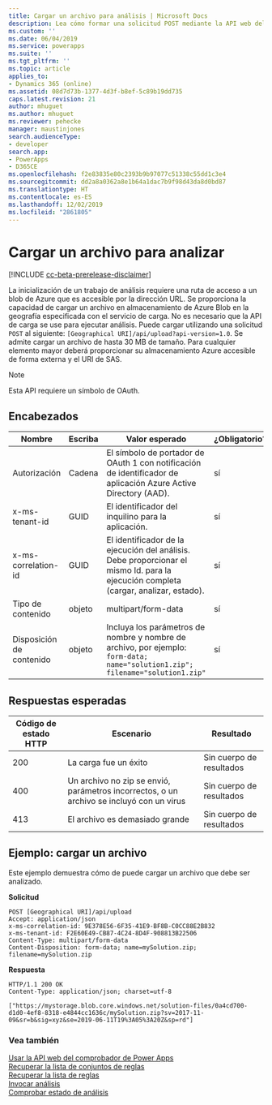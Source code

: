 ```yaml
---
title: Cargar un archivo para análisis | Microsoft Docs
description: Lea cómo formar una solicitud POST mediante la API web del comprobador de Power Apps para cargar un archivo para analizar.
ms.custom: ''
ms.date: 06/04/2019
ms.service: powerapps
ms.suite: ''
ms.tgt_pltfrm: ''
ms.topic: article
applies_to:
- Dynamics 365 (online)
ms.assetid: 08d7d73b-1377-4d3f-b8ef-5c89b19dd735
caps.latest.revision: 21
author: mhuguet
ms.author: mhuguet
ms.reviewer: pehecke
manager: maustinjones
search.audienceType:
- developer
search.app:
- PowerApps
- D365CE
ms.openlocfilehash: f2e83835e80c2393b9b97077c51338c55dd1c3e4
ms.sourcegitcommit: dd2a8a0362a8e1b64a1dac7b9f98d43da8d0bd87
ms.translationtype: HT
ms.contentlocale: es-ES
ms.lasthandoff: 12/02/2019
ms.locfileid: "2861805"
---
```

# <a name="upload-a-file-for-analysis"></a>Cargar un archivo para analizar

[!INCLUDE [cc-beta-prerelease-disclaimer](../../../../includes/cc-beta-prerelease-disclaimer.md)]

La inicialización de un trabajo de análisis requiere una ruta de acceso a un blob de Azure que es accesible por la dirección URL. Se proporciona la capacidad de cargar un archivo en almacenamiento de Azure Blob en la geografía especificada con el servicio de carga. No es necesario que la API de carga se use para ejecutar análisis. Puede cargar utilizando una solicitud `POST` al siguiente: `[Geographical URI]/api/upload?api-version=1.0`. Se admite cargar un archivo de hasta 30 MB de tamaño. Para cualquier elemento mayor deberá proporcionar su almacenamiento Azure accesible de forma externa y el URI de SAS.

> [!NOTE]
>  Esta API requiere un símbolo de OAuth.

<a name="bkmk_headers"></a>

## <a name="headers"></a>Encabezados

|Nombre|Escriba|Valor esperado|¿Obligatorio?|
|---|---|---|---|
|Autorización|Cadena|El símbolo de portador de OAuth 1 con notificación de identificador de aplicación Azure Active Directory (AAD).|sí|
|x-ms-tenant-id|GUID|El identificador del inquilino para la aplicación.|sí|
|x-ms-correlation-id|GUID|El identificador de la ejecución del análisis. Debe proporcionar el mismo Id. para la ejecución completa (cargar, analizar, estado).|sí|
|Tipo de contenido|objeto|multipart/form-data|sí|
|Disposición de contenido|objeto|Incluya los parámetros de nombre y nombre de archivo, por ejemplo:<br />`form-data; name="solution1.zip"; filename="solution1.zip"`|sí|

<a name="bkmk_responses"></a>

## <a name="expected-responses"></a>Respuestas esperadas

|Código de estado HTTP|Escenario|Resultado|
|---|---|---|
|200|La carga fue un éxito|Sin cuerpo de resultados|
|400|Un archivo no zip se envió, parámetros incorrectos, o un archivo se incluyó con un virus|Sin cuerpo de resultados|
|413|El archivo es demasiado grande|Sin cuerpo de resultados|

<a name="bkmk_upload"></a>

## <a name="example-upload-a-file"></a>Ejemplo: cargar un archivo

Este ejemplo demuestra cómo de puede cargar un archivo que debe ser analizado.

**Solicitud**

```http
POST [Geographical URI]/api/upload
Accept: application/json
x-ms-correlation-id: 9E378E56-6F35-41E9-BF8B-C0CC88E2B832
x-ms-tenant-id: F2E60E49-CB87-4C24-8D4F-908813B22506
Content-Type: multipart/form-data
Content-Disposition: form-data; name=mySolution.zip; filename=mySolution.zip
```

**Respuesta**

```http
HTTP/1.1 200 OK
Content-Type: application/json; charset=utf-8

["https://mystorage.blob.core.windows.net/solution-files/0a4cd700-d1d0-4ef8-8318-e4844cc1636c/mySolution.zip?sv=2017-11-09&sr=b&sig=xyz&se=2019-06-11T19%3A05%3A20Z&sp=rd"]
```

### <a name="see-also"></a>Vea también

[Usar la API web del comprobador de Power Apps](overview.md)<br />
[Recuperar la lista de conjuntos de reglas](retrieve-rulesets.md)<br />
[Recuperar la lista de reglas](retrieve-rules.md)<br />
[Invocar análisis](analyze.md)<br />
[Comprobar estado de análisis](check-status.md)<br />